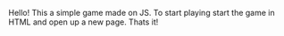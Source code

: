 Hello!
This a simple game made on JS.
To start playing start the game in HTML and open up a new page.
Thats it!
